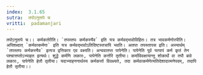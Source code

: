 ```yaml
---
index:  3.1.65
sutra:  तपोऽनुतापे च
vritti:  padamanjari
---
```


	तपोऽनुतापे च।। कर्मकर्तरीति। `तपस्तपः कर्मकस्यैव` इति यत्र कर्मवद्भावोविहितः। तत्र भावकर्मणोरपीति। अपिशब्दात् `कर्मवत्कर्मणा` इति यत्र कर्मवद्भावोऽतिदिष्टस्तत्रापि भवति। अतप्त तपस्तापस इति। अस्यार्थम् `तपस्तपः कर्मकस्यैव` इत्यत्र वृत्तिकार एव वक्ष्यति। अन्ववातप्त पापेनेति। पापेनेति पूर्व यत्पापं कर्म कृतं तेन पश्चात्तप्तोऽभ्याहत इत्यर्थः। शुद्धे कर्मणि लकारः, पापेनेति कर्त्तरि तृतीया। कर्माविवक्षायान्तु शोकार्थे वा तपौ बावे लकारः, पापेनेति हेतौ तृतीया। यदाभ्याहननार्थस्य कर्मकर्त्ता विवक्ष्यते, तदा कर्मवत्कर्मणेत्यतिदेशादात्मनेपदम्, तदापि हेतौ तृतीया।।
